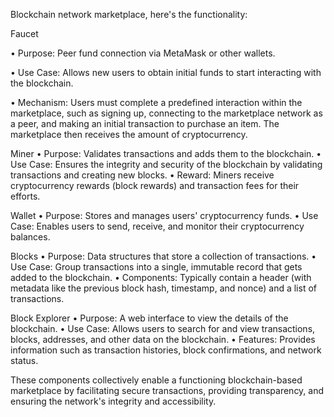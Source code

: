 Blockchain network marketplace, here's the functionality:

Faucet

• Purpose: Peer fund connection via MetaMask or other wallets.

• Use Case: Allows new users to obtain initial funds to start interacting with the blockchain.

• Mechanism: Users must complete a predefined interaction within the marketplace, such as signing up, connecting to the marketplace network as a peer, and making an initial transaction to purchase an item. The marketplace then receives the amount of cryptocurrency.

Miner
• Purpose: Validates transactions and adds them to the blockchain.
• Use Case: Ensures the integrity and security of the blockchain by validating transactions and creating new blocks.
• Reward: Miners receive cryptocurrency rewards (block rewards) and transaction fees for their efforts.

Wallet
• Purpose: Stores and manages users' cryptocurrency funds.
• Use Case: Enables users to send, receive, and monitor their cryptocurrency balances.

Blocks
• Purpose: Data structures that store a collection of transactions.
• Use Case: Group transactions into a single, immutable record that gets added to the blockchain.
• Components: Typically contain a header (with metadata like the previous block hash, timestamp, and nonce) and a list of transactions.

Block Explorer
• Purpose: A web interface to view the details of the blockchain.
• Use Case: Allows users to search for and view transactions, blocks, addresses, and other data on the blockchain.
• Features: Provides information such as transaction histories, block confirmations, and network status.

These components collectively enable a functioning blockchain-based marketplace by facilitating secure transactions, providing transparency, and ensuring the network's integrity and accessibility.
